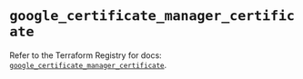 # `google_certificate_manager_certificate`

Refer to the Terraform Registry for docs: [`google_certificate_manager_certificate`](https://registry.terraform.io/providers/hashicorp/google/6.47.0/docs/resources/certificate_manager_certificate).
